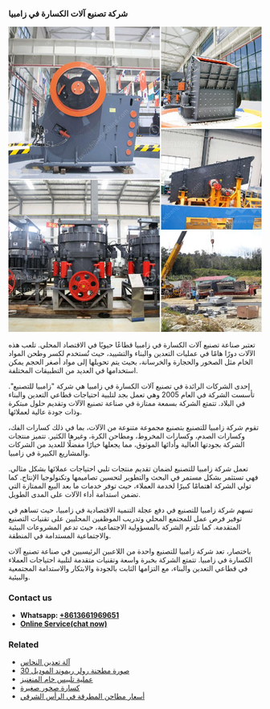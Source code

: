 <h3>شركة تصنيع آلات الكسارة في زامبيا</h3><img src='1701852366.jpg' alt=''><p>تعتبر صناعة تصنيع آلات الكسارة في زامبيا قطاعًا حيويًا في الاقتصاد المحلي. تلعب هذه الآلات دورًا هامًا في عمليات التعدين والبناء والتشييد، حيث تُستخدم لكسر وطحن المواد الخام مثل الصخور والحجارة والخرسانة، بحيث يتم تحويلها إلى مواد أصغر الحجم يمكن استخدامها في العديد من التطبيقات المختلفة.</p><p>إحدى الشركات الرائدة في تصنيع آلات الكسارة في زامبيا هي شركة "زامبيا للتصنيع". تأسست الشركة في العام 2005 وهي تعمل بجد لتلبية احتياجات قطاعي التعدين والبناء في البلاد. تتمتع الشركة بسمعة ممتازة في صناعة تصنيع الآلات وتقديم حلول مبتكرة وذات جودة عالية لعملائها.</p><p>تقوم شركة زامبيا للتصنيع بتصنيع مجموعة متنوعة من الآلات، بما في ذلك كسارات الفك، وكسارات الصدم، وكسارات المخروط، ومطاحن الكرة، وغيرها الكثير. تتميز منتجات الشركة بجودتها العالية وأدائها الموثوق، مما يجعلها خيارًا مفضلًا للعديد من الشركات والمشاريع الكبيرة في زامبيا.</p><p>تعمل شركة زامبيا للتصنيع لضمان تقديم منتجات تلبي احتياجات عملائها بشكل مثالي. فهي تستثمر بشكل مستمر في البحث والتطوير لتحسين تصاميمها وتكنولوجيا الإنتاج. كما تولي الشركة اهتمامًا كبيرًا لخدمة العملاء، حيث توفر خدمات ما بعد البيع الممتازة التي تضمن استدامة أداء الآلات على المدى الطويل.</p><p>تسهم شركة زامبيا للتصنيع في دفع عجلة التنمية الاقتصادية في زامبيا، حيث تساهم في توفير فرص عمل للمجتمع المحلي وتدريب الموظفين المحليين على تقنيات التصنيع المتقدمة. كما تلتزم الشركة بالمسؤولية الاجتماعية، حيث تدعم المشروعات البيئية والاجتماعية المستدامة في المنطقة.</p><p>باختصار، تعد شركة زامبيا للتصنيع واحدة من اللاعبين الرئيسيين في صناعة تصنيع آلات الكسارة في زامبيا. تتمتع الشركة بخبرة واسعة وتقنيات متقدمة لتلبية احتياجات العملاء في قطاعي التعدين والبناء، مع التزامها الثابت بالجودة والابتكار والاستدامة المجتمعية والبيئية.</p><h3>Contact us</h3><ul><li><strong>Whatsapp:&nbsp;<a href="https://wa.me/8613661969651">+8613661969651</a></strong></li><li><a href="https://swt.shibang-china.com/?git&amp;zhl&amp;شركة تصنيع آلات الكسارة في زامبيا"><strong>Online Service(chat now)</strong></a></li></ul><h3>Related</h3><ul><li><a href='آلة تعدين النحاس.md'>آلة تعدين النحاس</a></li><li><a href='صورة مطحنة رولر ريموند الموديل 30.md'>صورة مطحنة رولر ريموند الموديل 30</a></li><li><a href='عملية تلبيس خام المنغنيز.md'>عملية تلبيس خام المنغنيز</a></li><li><a href='كسارة صخور صغيرة.md'>كسارة صخور صغيرة</a></li><li><a href='أسعار مطاحن المطرقة في الرأس الشرقي.md'>أسعار مطاحن المطرقة في الرأس الشرقي</a></li></ul>